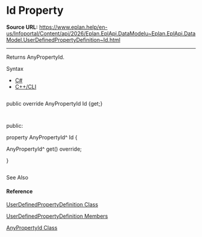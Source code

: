 # Id Property

**Source URL:** https://www.eplan.help/en-us/Infoportal/Content/api/2026/Eplan.EplApi.DataModelu~Eplan.EplApi.DataModel.UserDefinedPropertyDefinition~Id.html

---

Returns AnyPropertyId.

Syntax

- [C#](#i-syntax-CS)
- [C++/CLI](#i-syntax-CPP2005)

```
```
public override AnyPropertyId Id {get;}
```
```

```
```
public:
property AnyPropertyId^ Id {
   AnyPropertyId^ get() override;
}
```
```



See Also

#### Reference

[UserDefinedPropertyDefinition Class](Eplan.EplApi.DataModelu~Eplan.EplApi.DataModel.UserDefinedPropertyDefinition.html)
  
[UserDefinedPropertyDefinition Members](Eplan.EplApi.DataModelu~Eplan.EplApi.DataModel.UserDefinedPropertyDefinition_members.html)
  
[AnyPropertyId Class](Eplan.EplApi.DataModelu~Eplan.EplApi.DataModel.AnyPropertyId.html)